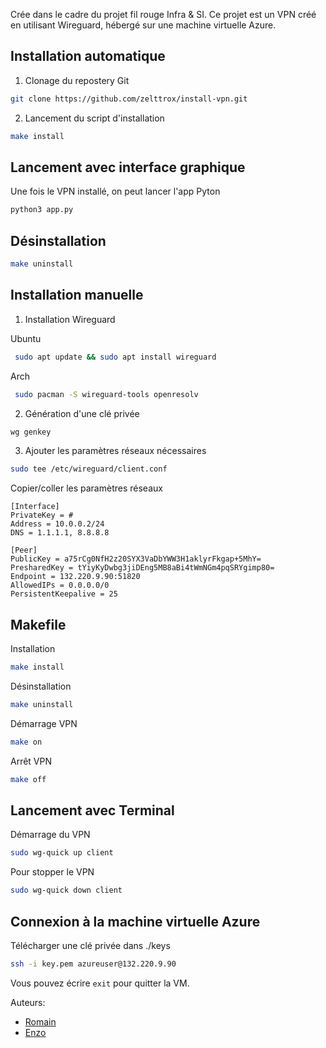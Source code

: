 Crée dans le cadre du projet fil rouge Infra & SI.
Ce projet est un VPN créé en utilisant Wireguard, hébergé sur une machine virtuelle Azure.

## Installation automatique
1. Clonage du repostery Git
```bash
git clone https://github.com/zelttrox/install-vpn.git
```
2. Lancement du script d'installation
```bash
make install
```

## Lancement avec interface graphique
Une fois le VPN installé, on peut lancer l'app Pyton
```bash
python3 app.py
```

## Désinstallation
```bash
make uninstall
```


## Installation manuelle
1. Installation Wireguard

Ubuntu
```bash
 sudo apt update && sudo apt install wireguard
```
Arch
```bash
 sudo pacman -S wireguard-tools openresolv
```

2. Génération d'une clé privée
```bash
wg genkey
```

3. Ajouter les paramètres réseaux nécessaires
```bash
sudo tee /etc/wireguard/client.conf
```
Copier/coller les paramètres réseaux
```
[Interface]
PrivateKey = #
Address = 10.0.0.2/24
DNS = 1.1.1.1, 8.8.8.8

[Peer]
PublicKey = a75rCg0NfH2z20SYX3VaDbYWW3H1aklyrFkgap+5MhY=
PresharedKey = tYiyKyDwbg3jiDEng5MB8aBi4tWmNGm4pqSRYgimp80=
Endpoint = 132.220.9.90:51820
AllowedIPs = 0.0.0.0/0
PersistentKeepalive = 25
```

## Makefile
Installation
```bash
make install
```
Désinstallation
```bash
make uninstall
```
Démarrage VPN
```bash
make on
```
Arrêt VPN
```bash
make off
```


## Lancement avec Terminal
Démarrage du VPN
```bash
sudo wg-quick up client
```
Pour stopper le VPN
```bash
sudo wg-quick down client
```

## Connexion à la machine virtuelle Azure
Télécharger une clé privée dans ./keys
```bash
ssh -i key.pem azureuser@132.220.9.90
```
Vous pouvez écrire `exit` pour quitter la VM.

Auteurs:
- [Romain](https://github.com/Velapsis)
- [Enzo](https://github.com/zelttrox)
